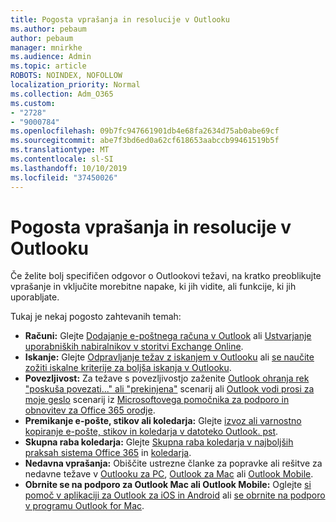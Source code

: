 ```yaml
---
title: Pogosta vprašanja in resolucije v Outlooku
ms.author: pebaum
author: pebaum
manager: mnirkhe
ms.audience: Admin
ms.topic: article
ROBOTS: NOINDEX, NOFOLLOW
localization_priority: Normal
ms.collection: Adm_O365
ms.custom:
- "2728"
- "9000784"
ms.openlocfilehash: 09b7fc947661901db4e68fa2634d75ab0abe69cf
ms.sourcegitcommit: abe7f3bd6ed0a62cf618653aabccb99461519b5f
ms.translationtype: MT
ms.contentlocale: sl-SI
ms.lasthandoff: 10/10/2019
ms.locfileid: "37450026"
---
```

# <a name="outlook-common-issues-and-resolutions"></a>Pogosta vprašanja in resolucije v Outlooku

Če želite bolj specifičen odgovor o Outlookovi težavi, na kratko preoblikujte vprašanje in vključite morebitne napake, ki jih vidite, ali funkcije, ki jih uporabljate.

Tukaj je nekaj pogosto zahtevanih temah:

- **Računi:** Glejte [Dodajanje e-poštnega računa v Outlook](https://support.office.com/article/6e27792a-9267-4aa4-8bb6-c84ef146101b) ali [Ustvarjanje uporabniških nabiralnikov v storitvi Exchange Online](https://docs.microsoft.com/Exchange/recipients-in-exchange-online/create-user-mailboxes).
- **Iskanje:** Glejte [Odpravljanje težav z iskanjem v Outlooku](https://support.office.com/article/2556b11f-f4d8-46be-b0a7-de33a3f4f066) ali [se naučite zožiti iskalne kriterije za boljša iskanja v Outlooku](https://support.office.com/article/D824D1E9-A255-4C8A-8553-276FB895A8DA).
- **Povezljivost:** Za težave s povezljivostjo zaženite [Outlook ohranja rek "poskuša povezati..." ali "prekinjena"](https://aka.ms/SaRA-OutlookDisconnect) scenarij ali [Outlook vodi prosi za moje geslo](https://aka.ms/SaRA-OutlookPwdPrompt) scenarij iz [Microsoftovega pomočnika za podporo in obnovitev za Office 365 orodje](https://diagnostics.outlook.com/#/).
- **Premikanje e-pošte, stikov ali koledarja:** Glejte [izvoz ali varnostno kopiranje e-pošte, stikov in koledarja v datoteko Outlook. pst](https://support.office.com/article/14252b52-3075-4e9b-be4e-ff9ef1068f91).
- **Skupna raba koledarja:** Glejte [Skupna raba koledarja v najboljših praksah sistema Office 365](https://support.office.com/article/b576ecc3-0945-4d75-85f1-5efafb8a37b4) in [koledarja](https://support.office.com/article/D93F72D3-2361-4E0D-8D6A-5C4939C17F39).
- **Nedavna vprašanja:** Obiščite ustrezne članke za popravke ali rešitve za nedavne težave v [Outlooku za PC](https://support.office.com/article/ecf61305-f84f-4e13-bb73-95a214ac1230), [Outlook za Mac](https://support.office.com/article/54afa5e3-db38-422a-9d94-3b55330ded8e) ali [Outlook Mobile](https://support.office.com/article/a264ef01-9c88-48fb-9285-7017e4f31f02).
- **Obrnite se na podporo za Outlook Mac ali Outlook Mobile:** Oglejte [si pomoč v aplikaciji za Outlook za iOS in Android](https://support.office.com/article/218a22d1-9fa5-4889-b689-de1c63493243) ali [se obrnite na podporo v programu Outlook for Mac](https://support.office.com/article/d0410177-8e65-4487-93f7-206a3a3d71a8).